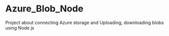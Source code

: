 # Azure_Blob_Node
Project about connecting Azure storage and Uploading, downloading blobs using Node js
